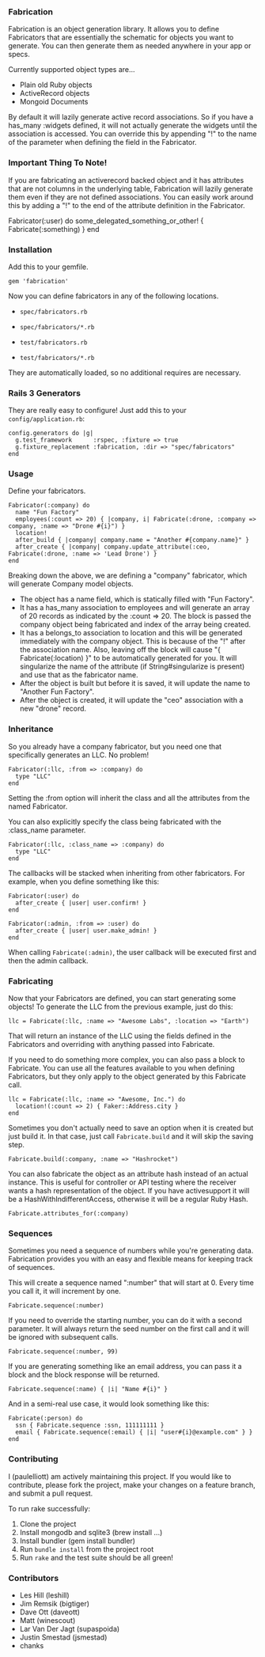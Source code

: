### Fabrication ###

Fabrication is an object generation library. It allows you to define Fabricators that are essentially the schematic for objects you want to generate. You can then generate them as needed anywhere in your app or specs.

Currently supported object types are...

* Plain old Ruby objects
* ActiveRecord objects
* Mongoid Documents

By default it will lazily generate active record associations. So if you have a has_many :widgets defined, it will not actually generate the widgets until the association is accessed. You can override this by appending "!" to the name of the parameter when defining the field in the Fabricator.

### Important Thing To Note! ###

If you are fabricating an activerecord backed object and it has attributes that are not columns in the underlying table, Fabrication will lazily generate them even if they are not defined associations. You can easily work around this by adding a "!" to the end of the attribute definition in the Fabricator.

Fabricator(:user) do
  some_delegated_something_or_other! { Fabricate(:something) }
end

### Installation ###

Add this to your gemfile.

`gem 'fabrication'`

Now you can define fabricators in any of the following locations.

* `spec/fabricators.rb`
* `spec/fabricators/*.rb`

* `test/fabricators.rb`
* `test/fabricators/*.rb`

They are automatically loaded, so no additional requires are necessary.

### Rails 3 Generators ###

They are really easy to configure! Just add this to your `config/application.rb`:

    config.generators do |g|
      g.test_framework      :rspec, :fixture => true
      g.fixture_replacement :fabrication, :dir => "spec/fabricators"
    end

### Usage ###

Define your fabricators.

    Fabricator(:company) do
      name "Fun Factory"
      employees(:count => 20) { |company, i| Fabricate(:drone, :company => company, :name => "Drone #{i}") }
      location!
      after_build { |company| company.name = "Another #{company.name}" }
      after_create { |company| company.update_attribute(:ceo, Fabricate(:drone, :name => 'Lead Drone') }
    end

Breaking down the above, we are defining a "company" fabricator, which will generate Company model objects.

* The object has a name field, which is statically filled with "Fun Factory".
* It has a has_many association to employees and will generate an array of 20 records as indicated by the :count => 20. The block is passed the company object being fabricated and index of the array being created.
* It has a belongs_to association to location and this will be generated immediately with the company object. This is because of the "!" after the association name. Also, leaving off the block will cause "{ Fabricate(:location) }" to be automatically generated for you. It will singularize the name of the attribute (if String#singularize is present) and use that as the fabricator name.
* After the object is built but before it is saved, it will update the name to "Another Fun Factory".
* After the object is created, it will update the "ceo" association with a new "drone" record.

### Inheritance ###

So you already have a company fabricator, but you need one that specifically generates an LLC. No problem!

    Fabricator(:llc, :from => :company) do
      type "LLC"
    end

Setting the :from option will inherit the class and all the attributes from the named Fabricator.

You can also explicitly specify the class being fabricated with the :class_name parameter.

    Fabricator(:llc, :class_name => :company) do
      type "LLC"
    end

The callbacks will be stacked when inheriting from other fabricators. For example, when you define something like this:

    Fabricator(:user) do
      after_create { |user| user.confirm! }
    end

    Fabricator(:admin, :from => :user) do
      after_create { |user| user.make_admin! }
    end

When calling `Fabricate(:admin)`, the user callback will be executed first and then the admin callback.

### Fabricating ###

Now that your Fabricators are defined, you can start generating some objects! To generate the LLC from the previous example, just do this:

    llc = Fabricate(:llc, :name => "Awesome Labs", :location => "Earth")

That will return an instance of the LLC using the fields defined in the Fabricators and overriding with anything passed into Fabricate.

If you need to do something more complex, you can also pass a block to Fabricate. You can use all the features available to you when defining Fabricators, but they only apply to the object generated by this Fabricate call.

    llc = Fabricate(:llc, :name => "Awesome, Inc.") do
      location!(:count => 2) { Faker::Address.city }
    end

Sometimes you don't actually need to save an option when it is created but just build it. In that case, just call `Fabricate.build` and it will skip the saving step.

    Fabricate.build(:company, :name => "Hashrocket")

You can also fabricate the object as an attribute hash instead of an actual instance. This is useful for controller or API testing where the receiver wants a hash representation of the object. If you have activesupport it will be a HashWithIndifferentAccess, otherwise it will be a regular Ruby Hash.

    Fabricate.attributes_for(:company)

### Sequences ###

Sometimes you need a sequence of numbers while you're generating data. Fabrication provides you with an easy and flexible means for keeping track of sequences.

This will create a sequence named ":number" that will start at 0. Every time you call it, it will increment by one.

    Fabricate.sequence(:number)

If you need to override the starting number, you can do it with a second parameter. It will always return the seed number on the first call and it will be ignored with subsequent calls.

    Fabricate.sequence(:number, 99)

If you are generating something like an email address, you can pass it a block and the block response will be returned.

    Fabricate.sequence(:name) { |i| "Name #{i}" }

And in a semi-real use case, it would look something like this:

    Fabricate(:person) do
      ssn { Fabricate.sequence :ssn, 111111111 }
      email { Fabricate.sequence(:email) { |i| "user#{i}@example.com" } }
    end

### Contributing ###

I (paulelliott) am actively maintaining this project. If you would like to contribute, please fork the project, make your changes on a feature branch, and submit a pull request.

To run rake successfully:

1. Clone the project
2. Install mongodb and sqlite3 (brew install ...)
3. Install bundler (gem install bundler)
4. Run `bundle install` from the project root
5. Run `rake` and the test suite should be all green!

### Contributors ###

* Les Hill (leshill)
* Jim Remsik (bigtiger)
* Dave Ott (daveott)
* Matt (winescout)
* Lar Van Der Jagt (supaspoida)
* Justin Smestad (jsmestad)
* chanks
